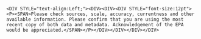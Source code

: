 	<DIV STYLE="text-align:Left;"><DIV><DIV><DIV STYLE="font-size:12pt"><P><SPAN>Please check sources, scale, accuracy, currentness and other available information. Please confirm that you are using the most recent copy of both data and metadata. Acknowledgement of the EPA would be appreciated.</SPAN></P></DIV></DIV></DIV></DIV>
